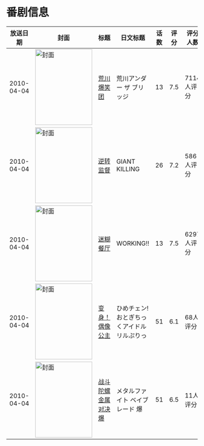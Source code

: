 # 番剧信息

|放送日期|封面|标题|日文标题|话数|评分|评分人数|
|---|---|---|---|---|---|---|
|2010-04-04|<img src="//lain.bgm.tv/pic/cover/c/70/c4/2464_ZwB1N.jpg" alt="封面" style="width:150px;height:200px;object-fit:cover;">|[荒川爆笑团](https://bangumi.tv/subject/2464)|荒川アンダー ザ ブリッジ|13|7.5|7114人评分|
|2010-04-04|<img src="//lain.bgm.tv/pic/cover/c/11/92/4020_Kj402.jpg" alt="封面" style="width:150px;height:200px;object-fit:cover;">|[逆转监督](https://bangumi.tv/subject/4020)|GIANT KILLING|26|7.2|586人评分|
|2010-04-04|<img src="//lain.bgm.tv/pic/cover/c/87/db/4255_jm37v.jpg" alt="封面" style="width:150px;height:200px;object-fit:cover;">|[迷糊餐厅](https://bangumi.tv/subject/4255)|WORKING!!|13|7.5|6297人评分|
|2010-04-04|<img src="//lain.bgm.tv/pic/cover/c/98/3a/4530_GN2Q4.jpg" alt="封面" style="width:150px;height:200px;object-fit:cover;">|[变身！偶像公主](https://bangumi.tv/subject/4530)|ひめチェン! おとぎちっくアイドル リルぷりっ|51|6.1|68人评分|
|2010-04-04|<img src="//lain.bgm.tv/pic/cover/c/09/1d/28961_fOyUu.jpg" alt="封面" style="width:150px;height:200px;object-fit:cover;">|[战斗陀螺 金属对决 爆](https://bangumi.tv/subject/28961)|メタルファイト ベイブレード 爆|51|6.5|11人评分|

